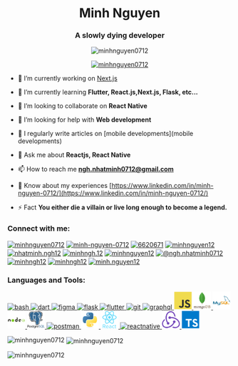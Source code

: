 <h1 align="center">Minh Nguyen</h1>
<h3 align="center">A slowly dying developer</h3>

<p align="center"> <img src="https://komarev.com/ghpvc/?username=minhnguyen0712&label=Profile%20views&color=0e75b6&style=flat" alt="minhnguyen0712" /> </p>

<p align="center"> 
  <a href="https://github.com/ryo-ma/github-profile-trophy">
    <img src="https://github-profile-trophy.vercel.app/?username=minhnguyen0712" alt="minhnguyen0712" />
  </a>
</p>

- 🔭 I’m currently working on [Next.js](https://nextjs.org/docs/getting-started)

- 🌱 I’m currently learning **Flutter, React.js,Next.js, Flask, etc...**

- 👯 I’m looking to collaborate on **React Native**

- 🤝 I’m looking for help with **Web development**

- 📝 I regularly write articles on [mobile developments](mobile developments)

- 💬 Ask me about **Reactjs, React Native**

- 📫 How to reach me **ngh.nhatminh0712@gmail.com**

- 📄 Know about my experiences [https://www.linkedin.com/in/minh-nguyen-0712/](https://www.linkedin.com/in/minh-nguyen-0712/)

- ⚡ Fact **You either die a villain or live long enough to become a legend.**

<h3 align="left">Connect with me:</h3>
<p align="left">
<a href="https://dev.to/minhnguyen0712" target="blank"><img align="center" src="https://cdn.jsdelivr.net/npm/simple-icons@3.0.1/icons/dev-dot-to.svg" alt="minhnguyen0712" height="30" width="40" /></a>
<a href="https://linkedin.com/in/minh-nguyen-0712" target="blank"><img align="center" src="https://raw.githubusercontent.com/rahuldkjain/github-profile-readme-generator/master/src/images/icons/Social/linked-in-alt.svg" alt="minh-nguyen-0712" height="30" width="40" /></a>
<a href="https://stackoverflow.com/users/6620671" target="blank"><img align="center" src="https://raw.githubusercontent.com/rahuldkjain/github-profile-readme-generator/master/src/images/icons/Social/stack-overflow.svg" alt="6620671" height="30" width="40" /></a>
<a href="https://kaggle.com/minhnguyen12" target="blank"><img align="center" src="https://raw.githubusercontent.com/rahuldkjain/github-profile-readme-generator/master/src/images/icons/Social/kaggle.svg" alt="minhnguyen12" height="30" width="40" /></a>
<a href="https://fb.com/nhatminh.ngh12" target="blank"><img align="center" src="https://raw.githubusercontent.com/rahuldkjain/github-profile-readme-generator/master/src/images/icons/Social/facebook.svg" alt="nhatminh.ngh12" height="30" width="40" /></a>
<a href="https://instagram.com/minhngh.12" target="blank"><img align="center" src="https://raw.githubusercontent.com/rahuldkjain/github-profile-readme-generator/master/src/images/icons/Social/instagram.svg" alt="minhngh.12" height="30" width="40" /></a>
<a href="https://dribbble.com/minhnguyen12" target="blank"><img align="center" src="https://raw.githubusercontent.com/rahuldkjain/github-profile-readme-generator/master/src/images/icons/Social/dribbble.svg" alt="minhnguyen12" height="30" width="40" /></a>
<a href="https://medium.com/@ngh.nhatminh0712" target="blank"><img align="center" src="https://raw.githubusercontent.com/rahuldkjain/github-profile-readme-generator/master/src/images/icons/Social/medium.svg" alt="@ngh.nhatminh0712" height="30" width="40" /></a>
<a href="https://www.codechef.com/users/minhngh12" target="blank"><img align="center" src="https://cdn.jsdelivr.net/npm/simple-icons@3.1.0/icons/codechef.svg" alt="minhngh12" height="30" width="40" /></a>
<a href="https://www.hackerrank.com/minhngh12" target="blank"><img align="center" src="https://raw.githubusercontent.com/rahuldkjain/github-profile-readme-generator/master/src/images/icons/Social/hackerrank.svg" alt="minhngh12" height="30" width="40" /></a>
<a href="https://codeforces.com/profile/minh.nguyen12" target="blank"><img align="center" src="https://cdn.jsdelivr.net/npm/simple-icons@3.0.1/icons/codeforces.svg" alt="minh.nguyen12" height="30" width="40" /></a>
</p>

<h3 align="left">Languages and Tools:</h3>
<p align="left"> <a href="https://www.gnu.org/software/bash/" target="_blank"> <img src="https://www.vectorlogo.zone/logos/gnu_bash/gnu_bash-icon.svg" alt="bash" width="40" height="40"/> </a> <a href="https://dart.dev" target="_blank"> <img src="https://www.vectorlogo.zone/logos/dartlang/dartlang-icon.svg" alt="dart" width="40" height="40"/> </a> <a href="https://www.figma.com/" target="_blank"> <img src="https://www.vectorlogo.zone/logos/figma/figma-icon.svg" alt="figma" width="40" height="40"/> </a> <a href="https://flask.palletsprojects.com/" target="_blank"> <img src="https://www.vectorlogo.zone/logos/pocoo_flask/pocoo_flask-icon.svg" alt="flask" width="40" height="40"/> </a> <a href="https://flutter.dev" target="_blank"> <img src="https://www.vectorlogo.zone/logos/flutterio/flutterio-icon.svg" alt="flutter" width="40" height="40"/> </a> <a href="https://git-scm.com/" target="_blank"> <img src="https://www.vectorlogo.zone/logos/git-scm/git-scm-icon.svg" alt="git" width="40" height="40"/> </a> <a href="https://graphql.org" target="_blank"> <img src="https://www.vectorlogo.zone/logos/graphql/graphql-icon.svg" alt="graphql" width="40" height="40"/> </a> <a href="https://developer.mozilla.org/en-US/docs/Web/JavaScript" target="_blank"> <img src="https://raw.githubusercontent.com/devicons/devicon/master/icons/javascript/javascript-original.svg" alt="javascript" width="40" height="40"/> </a> <a href="https://www.mongodb.com/" target="_blank"> <img src="https://raw.githubusercontent.com/devicons/devicon/master/icons/mongodb/mongodb-original-wordmark.svg" alt="mongodb" width="40" height="40"/> </a> <a href="https://www.mysql.com/" target="_blank"> <img src="https://raw.githubusercontent.com/devicons/devicon/master/icons/mysql/mysql-original-wordmark.svg" alt="mysql" width="40" height="40"/> </a> <a href="https://nodejs.org" target="_blank"> <img src="https://raw.githubusercontent.com/devicons/devicon/master/icons/nodejs/nodejs-original-wordmark.svg" alt="nodejs" width="40" height="40"/> </a> <a href="https://www.postgresql.org" target="_blank"> <img src="https://raw.githubusercontent.com/devicons/devicon/master/icons/postgresql/postgresql-original-wordmark.svg" alt="postgresql" width="40" height="40"/> </a> <a href="https://postman.com" target="_blank"> <img src="https://www.vectorlogo.zone/logos/getpostman/getpostman-icon.svg" alt="postman" width="40" height="40"/> </a> <a href="https://www.python.org" target="_blank"> <img src="https://raw.githubusercontent.com/devicons/devicon/master/icons/python/python-original.svg" alt="python" width="40" height="40"/> </a> <a href="https://reactjs.org/" target="_blank"> <img src="https://raw.githubusercontent.com/devicons/devicon/master/icons/react/react-original-wordmark.svg" alt="react" width="40" height="40"/> </a> <a href="https://reactnative.dev/" target="_blank"> <img src="https://reactnative.dev/img/header_logo.svg" alt="reactnative" width="40" height="40"/> </a> <a href="https://redux.js.org" target="_blank"> <img src="https://raw.githubusercontent.com/devicons/devicon/master/icons/redux/redux-original.svg" alt="redux" width="40" height="40"/> </a> <a href="https://www.typescriptlang.org/" target="_blank"> <img src="https://raw.githubusercontent.com/devicons/devicon/master/icons/typescript/typescript-original.svg" alt="typescript" width="40" height="40"/> </a> </p>

<p><img align="left" src="https://github-readme-stats.vercel.app/api/top-langs?username=minhnguyen0712&show_icons=true&locale=en&layout=compact" alt="minhnguyen0712" /></p>

<p>&nbsp;<img align="center" src="https://github-readme-stats.vercel.app/api?username=minhnguyen0712&show_icons=true&locale=en" alt="minhnguyen0712" /></p>

<p><img align="center" src="https://github-readme-streak-stats.herokuapp.com/?user=minhnguyen0712&" alt="minhnguyen0712" /></p>
